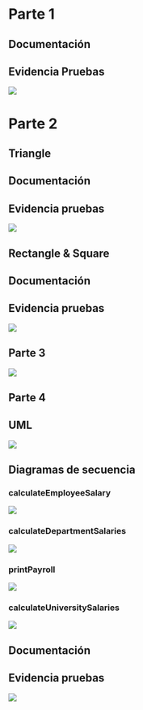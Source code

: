  # Parte 1
 ## Documentación


 ## Evidencia Pruebas

 ![](img/EVIP!.png)


 # Parte 2

 ## Triangle
 ## Documentación


 ## Evidencia pruebas

 ![](img/EVIP3.png)

 ## Rectangle & Square
 ## Documentación


 ## Evidencia pruebas

 ![](img/EVIP2.png)



  ## Parte 3

 ![](img/shapes-class-diagram-1.svg)

  ## Parte 4

  ## UML

  ![](img/sabanapayroll-class-diagram-2.svg)

  ## Diagramas de secuencia

  ### calculateEmployeeSalary

  ![](img/calculateEmployeeSalary.svg)

  ### calculateDepartmentSalaries

  ![](img/calculateDepartmentSalaries.svg)

  ### printPayroll

  ![](img/printPayroll.svg)

  ### calculateUniversitySalaries

  ![](img/calculateUniversitySalaries.svg)

  ## Documentación
  ## Evidencia pruebas

  ![](img/EVIP4.png)
